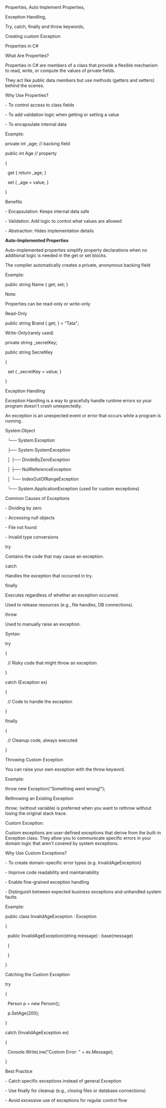 Properties, Auto Implement Properties,

Exception Handling,

Try, catch, finally and throw keywords,

Creating custom Exception





Properties in C#

What Are Properties?

Properties in C# are members of a class that provide a flexible mechanism to read, write, or compute the values of private fields.

They act like public data members but use methods (getters and setters) behind the scenes.



Why Use Properties?

\- To control access to class fields

\- To add validation logic when getting or setting a value

\- To encapsulate internal data



Example:

private int \_age; // backing field



public int Age  // property

{

    get { return \_age; }

    set { \_age = value; }

}

Benefits

\- Encapsulation: Keeps internal data safe

\- Validation: Add logic to control what values are allowed

\- Abstraction: Hides implementation details



**Auto-Implemented Properties**

Auto-implemented properties simplify property declarations when no additional logic is needed in the get or set blocks.

The compiler automatically creates a private, anonymous backing field

Example:

public string Name { get; set; }



Note:

Properties can be read-only or write-only



Read-Only

public string Brand { get; } = "Tata";



Write-Only(rarely used)

private string \_secretKey;

public string SecretKey

{

&nbsp;   set { \_secretKey = value; }

}





Exception Handling

Exception Handling is a way to gracefully handle runtime errors so your program doesn't crash unexpectedly. 

An exception is an unexpected event or error that occurs while a program is running.



System.Object

&nbsp; └── System.Exception

&nbsp;       ├── System.SystemException

&nbsp;       │     ├── DivideByZeroException

&nbsp;       │     ├── NullReferenceException

&nbsp;       │     └── IndexOutOfRangeException

&nbsp;       └── System.ApplicationException (used for custom exceptions)





Common Causes of Exceptions

\- Dividing by zero

\- Accessing null objects

\- File not found

\- Invalid type conversions



try

Contains the code that may cause an exception.



catch

Handles the exception that occurred in try.



finally

Executes regardless of whether an exception occurred.

Used to release resources (e.g., file handles, DB connections).



throw

Used to manually raise an exception.



Syntax:

try

{

&nbsp;   // Risky code that might throw an exception

}

catch (Exception ex)

{

&nbsp;   // Code to handle the exception

}

finally

{

&nbsp;   // Cleanup code, always executed

}





Throwing Custom Exception

You can raise your own exception with the throw keyword.

Example:

throw new Exception("Something went wrong!");



Rethrowing an Existing Exception

*throw;* (without variable) is preferred when you want to rethrow without losing the original stack trace.



Custom Exception:

Custom exceptions are user-defined exceptions that derive from the built-in Exception class. They allow you to communicate specific errors in your domain logic that aren't covered by system exceptions.



Why Use Custom Exceptions?

\- To create domain-specific error types (e.g. InvalidAgeException)

\- Improve code readability and maintainability

\- Enable fine-grained exception handling

\- Distinguish between expected business exceptions and unhandled system faults



Example:

public class InvalidAgeException : Exception

{

&nbsp;   public InvalidAgeException(string message) : base(message)

&nbsp;   {

&nbsp;   }

}



Catching the Custom Exception

try

{

&nbsp;   Person p = new Person();

&nbsp;   p.SetAge(200);

}

catch (InvalidAgeException ex)

{

&nbsp;   Console.WriteLine("Custom Error: " + ex.Message);

}





Best Practice

\- Catch specific exceptions instead of general Exception

\- Use finally for cleanup (e.g., closing files or database connections)

\- Avoid excessive use of exceptions for regular control flow



